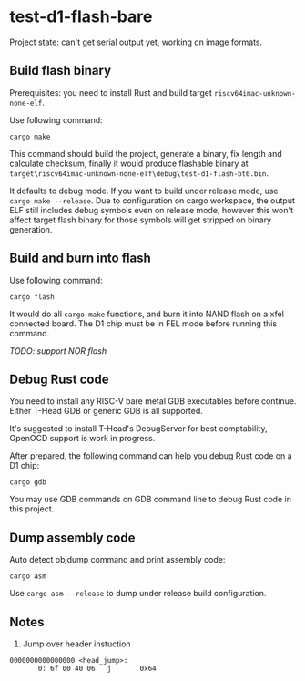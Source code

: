 # test-d1-flash-bare

Project state: can't get serial output yet, working on image formats.

## Build flash binary

Prerequisites: you need to install Rust and build target `riscv64imac-unknown-none-elf`.

Use following command:

```
cargo make
```

This command should build the project, generate a binary, fix length and calculate checksum, finally
it would produce flashable binary at `target\riscv64imac-unknown-none-elf\debug\test-d1-flash-bt0.bin`.

It defaults to debug mode. If you want to build under release mode, use `cargo make --release`.
Due to configuration on cargo workspace, the output ELF still includes debug symbols even on release mode;
however this won't affect target flash binary for those symbols will get stripped on binary generation.

## Build and burn into flash

Use following command:

```
cargo flash
```

It would do all `cargo make` functions, and burn it into NAND flash on a xfel connected board.
The D1 chip must be in FEL mode before running this command.

_TODO: support NOR flash_

## Debug Rust code

You need to install any RISC-V bare metal GDB executables before continue.
Either T-Head GDB or generic GDB is all supported.

It's suggested to install T-Head's DebugServer for best comptability,
OpenOCD support is work in progress.

After prepared, the following command can help you debug Rust code on a D1 chip:

```
cargo gdb
```

You may use GDB commands on GDB command line to debug Rust code in this project.

## Dump assembly code

Auto detect objdump command and print assembly code:

```
cargo asm
```

Use `cargo asm --release` to dump under release build configuration.

## Notes

1. Jump over header instuction

```
0000000000000000 <head_jump>:
       0: 6f 00 40 06   j       0x64
```
